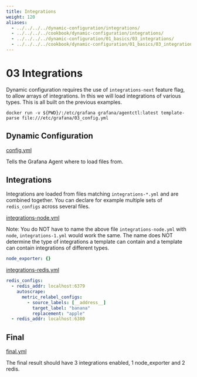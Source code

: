 ```yaml
---
title: Integrations
weight: 120
aliases:
  - ../../../../dynamic-configuration/integrations/
  - ../../../../cookbook/dynamic-configuration/integrations/
  - ../../../../dynamic-configuration/01_basics/03_integrations/
  - ../../../../cookbook/dynamic-configuration/01_basics/03_integrations/
---
```


# 03 Integrations

Dynamic configuration requires the use of `integrations-next` feature flag, to allow arrays of integrations. In this we will load integrations of various types. This is all built on the previous examples.

`docker run -v ${PWD}/:/etc/grafana grafana/agentctl:latest template-parse file:///etc/grafana/03_config.yml`

## Dynamic Configuration

[config.yml](https://github.com/grafana/agent/blob/main/docs/sources/cookbook/dynamic-configuration/01_Basics/03_config.yml)

Tells the Grafana Agent where to load files from.

## Integrations

Integrations are loaded from files matching `integrations-*.yml` and are combined together. You can declare for example multiple sets of `redis_configs` across several files.

[integrations-node.yml](https://github.com/grafana/agent/blob/main/docs/sources/cookbook/dynamic-configuration/01_Basics/03_assets/integrations-node.yml)

Note: You do NOT have to name the above file `integrations-node.yml` with `node`, `integrations-1.yml` would work the same. The name does NOT determine the type of integrations a template can contain and a template can contain integrations of different types.

```yaml
node_exporter: {}
```

[integrations-redis.yml](https://github.com/grafana/agent/blob/main/docs/sources/cookbook/dynamic-configuration/01_Basics/03_assets/integrations-redis.yml)

```yaml
redis_configs:
  - redis_addr: localhost:6379
    autoscrape:
      metric_relabel_configs:
        - source_labels: [__address__]
          target_label: "banana"
          replacement: "apple"
  - redis_addr: localhost:6380
```

## Final

[final.yml](https://github.com/grafana/agent/blob/main/docs/sources/cookbook/dynamic-configuration/01_Basics/03_assets/final.yml)

The final result should have 3 integrations enabled, 1 node_exporter and 2 redis.

